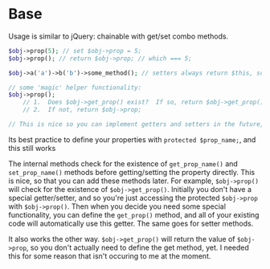 Base
====

Usage is similar to jQuery:  chainable with get/set combo methods.

```php
$obj->prop(5); // set $obj->prop = 5;
$obj->prop(); // return $obj->prop; // which === 5;

$obj->a('a')->b('b')->some_method(); // setters always return $this, so you can chain any existing methods

// some 'magic' helper functionality:
$obj->prop();
    // 1.  Does $obj->get_prop() exist?  If so, return $obj->get_prop() value
    // 2.  If not, return $obj->prop;

// This is nice so you can implement getters and setters in the future, when they're needed.
```



Its best practice to define your properties with `protected $prop_name;`, and this still works

The internal methods check for the existence of `get_prop_name()` and `set_prop_name()` methods before getting/setting the property directly.  This is nice, so that you can add these methods later.  For example, `$obj->prop()` will check for the existence of `$obj->get_prop()`.  Initially you don't have a special getter/setter, and so you're just accessing the protected `$obj->prop` with `$obj->prop()`.  Then when you decide you need some special functionality, you can define the `get_prop()` method, and all of your existing code will automatically use this getter.  The same goes for setter methods.

It also works the other way.  `$obj->get_prop()` will return the value of `$obj->prop`, so you don't actually need to define the get method, yet.  I needed this for some reason that isn't occuring to me at the moment.
